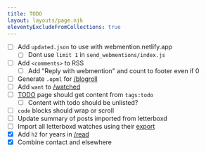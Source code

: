```yaml
---
title: TODO
layout: layouts/page.njk
eleventyExcludeFromCollections: true
---
```


- [ ] Add `updated.json` to use with webmention.netlify.app
  - [ ] Dont use `limit 1` in `send_webmentions/index.js`
- [ ] Add `<comments>` to RSS
    - [ ] Add "Reply with webmention" and count to footer even if 0
- [ ] Generate `.opml` for [/blogroll](/blogroll)
- [ ] Add `want` to [/watched](/watched)
- [ ] [TODO](/todo) page should get content from `tags:todo`
  - [ ] Content with todo should be unlisted?
- [ ] `code` blocks should wrap or scroll
- [ ] Update summary of posts imported from letterboxd
- [ ] Import all letterboxd watches using their [export](https://letterboxd.com/user/exportdata)
- [x] Add `h2` for years in [/read](/read)
- [x] Combine contact and elsewhere
